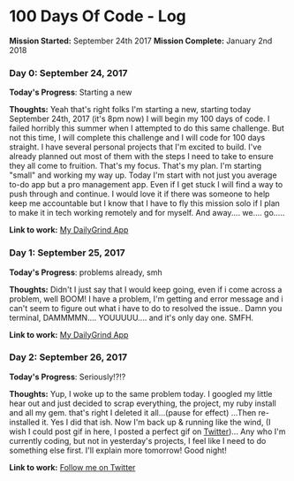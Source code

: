 # 100 Days Of Code - Log

**Mission Started:** September 24th 2017
**Mission Complete:** January 2nd 2018

### Day 0: September 24, 2017
<!-- ##### (delete me or comment me out) -->

**Today's Progress**: Starting a new

**Thoughts:** Yeah that's right folks I'm starting a new, starting today September 24th, 2017 (it's 8pm now) I will begin my 100 days of code. I failed horribly this summer when I attempted to do this same challenge. But not this time, I will complete this challenge and I will code for 100 days straight. I have several personal projects that I'm excited to build. I've already planned out most of them with the steps I need to take to ensure they all come to fruition. That's my focus. That's my plan. I'm starting "small" and working my way up. Today I'm start with not just you average to-do app but a pro management app. Even if I get stuck I will find a way to push through and continue. I would love it if there was someone to help keep me accountable but I know that I have to fly this mission solo if I plan to make it in tech working remotely and for myself. And away.... we.... go.....

**Link to work:** [My DailyGrind App](https://github.com/caydn/dailygrind)

### Day 1: September 25, 2017
<!-- ##### (delete me or comment me out) -->

**Today's Progress**: problems already, smh

**Thoughts:** Didn't I just say that I would keep going, even if i come across a problem, well BOOM! I have a problem, I'm getting and error message and i can't seem to figure out what i have to do to resolved the issue.. Damn you terminal, DAMMMMN.... YOUUUUU.... and it's only day one. SMFH.

**Link to work:** [My DailyGrind App](https://github.com/caydn/dailygrind)

### Day 2: September 26, 2017
<!-- ##### (delete me or comment me out) -->

**Today's Progress**: Seriously!?!?

**Thoughts:** Yup, I woke up to the same problem today. I googled my little hear out and just decided to scrap everything, the project, my ruby install and all my gem. that's right I deleted it all...(pause for effect) ...Then re-installed it. Yes I did that ish. Now I'm back up & running like the wind, (I wish I could post gif in here, I posted a perfect gif on [Twitter](https://twitter.com/cayferg/status/912856971451277315))... Any who I'm currently coding, but not in yesterday's projects, I feel like I need to do something else first. I'll explain more tomorrow! Good night!

**Link to work:** [Follow me on Twitter](https://twtter.com/cayferg)
